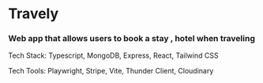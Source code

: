 # Travely

### Web app that allows users to book a stay , hotel when traveling
Tech Stack: Typescript, MongoDB, Express, React, Tailwind CSS

Tech Tools: Playwright, Stripe, Vite, Thunder Client, Cloudinary
